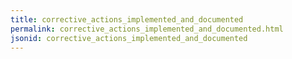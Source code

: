```yaml
---
title: corrective_actions_implemented_and_documented
permalink: corrective_actions_implemented_and_documented.html
jsonid: corrective_actions_implemented_and_documented
---
```

